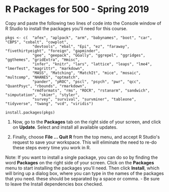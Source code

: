 # R Packages for 500 - Spring 2019

Copy and paste the following two lines of code into the Console window of R Studio to install the packages you'll need for this course.

<!-- -->

    pkgs <- c(  "afex", "aplpack", "arm", "babynames", "boot", "car", "CBPS", "cobalt", "cowplot",
                "devtools", "ebal", "Epi", "ez", "faraway", "fivethirtyeight", "foreign", "gapminder", 
                "gee", "geepack", "GGally", "ggrepel", "ggridges", "ggthemes", "gridExtra", "Hmisc", 
                "infer", "knitr", "lars", "lattice", "leaps", "lme4", "lmerTest", "magrittr", "markdown", 
                "MASS", "Matching", "MatchIt", "mice", "mosaic", "multcomp", "NHANES", "optmatch", 
                "pander", "pROC", "pscl", "psych", "pwr", "qcc", "QuantPsyc", "rbounds", "rmarkdown", 
                "rmdformats", "rms", "ROCR", "rstanarm", "sandwich", "simputation", "skimr", "styler", 
                "survey", "survival", "survminer", "tableone", "tidyverse", "twang", "vcd", "viridis")

    install.packages(pkgs)

1.  Now, go to the **Packages** tab on the right side of your screen, and click on **Update**. Select and install all available updates.

2.  Finally, choose **File ... Quit R** from the top menu, and accept R Studio's request to save your workspace. This will eliminate the need to re-do these steps every time you work in R.

Note: If you want to install a single package, you can do so by finding the word **Packages** on the right side of your screen. Click on the **Packages** menu to start installing the packages you'll need. Then click **Install**, which will bring up a dialog box, where you can type in the names of the packages that you need. these should be separated by a space or comma. - Be sure to leave the Install dependencies box checked.
